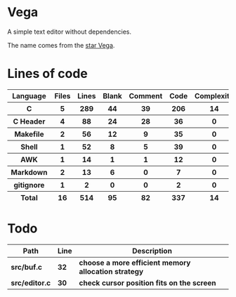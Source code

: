 # Vega

A simple text editor without dependencies.

The name comes from the [star Vega](https://en.wikipedia.org/wiki/Vega).

# Lines of code

<table id="scc-table">
	<thead><tr>
		<th>Language</th>
		<th>Files</th>
		<th>Lines</th>
		<th>Blank</th>
		<th>Comment</th>
		<th>Code</th>
		<th>Complexity</th>
		<th>Bytes</th>
	</tr></thead>
	<tbody><tr>
		<th>C</th>
		<th>5</th>
		<th>289</th>
		<th>44</th>
		<th>39</th>
		<th>206</th>
		<th>14</th>
		<th>5729</th>
	</tr><tr>
		<th>C Header</th>
		<th>4</th>
		<th>88</th>
		<th>24</th>
		<th>28</th>
		<th>36</th>
		<th>0</th>
		<th>1943</th>
	</tr><tr>
		<th>Makefile</th>
		<th>2</th>
		<th>56</th>
		<th>12</th>
		<th>9</th>
		<th>35</th>
		<th>0</th>
		<th>1106</th>
	</tr><tr>
		<th>Shell</th>
		<th>1</th>
		<th>52</th>
		<th>8</th>
		<th>5</th>
		<th>39</th>
		<th>0</th>
		<th>1008</th>
	</tr><tr>
		<th>AWK</th>
		<th>1</th>
		<th>14</th>
		<th>1</th>
		<th>1</th>
		<th>12</th>
		<th>0</th>
		<th>220</th>
	</tr><tr>
		<th>Markdown</th>
		<th>2</th>
		<th>13</th>
		<th>6</th>
		<th>0</th>
		<th>7</th>
		<th>0</th>
		<th>268</th>
	</tr><tr>
		<th>gitignore</th>
		<th>1</th>
		<th>2</th>
		<th>0</th>
		<th>0</th>
		<th>2</th>
		<th>0</th>
		<th>13</th>
	</tr></tbody>
	<tfoot><tr>
		<th>Total</th>
		<th>16</th>
		<th>514</th>
		<th>95</th>
		<th>82</th>
		<th>337</th>
		<th>14</th>
    	<th>10287</th>
	</tr></tfoot>
	</table>

# Todo

|Path|Line|Description|
|-|-|-|
|**src/buf.c**|**32**|**choose a more efficient memory allocation strategy**|
|**src/editor.c**|**30**|**check cursor position fits on the screen**|
